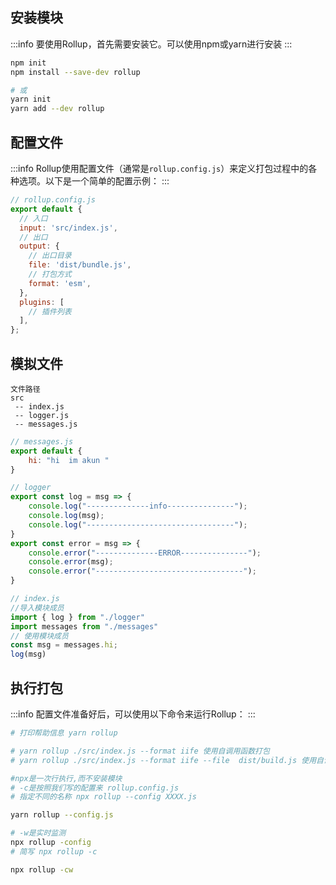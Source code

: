 
<a name="fKqNx"></a>
## 安装模块

:::info
要使用Rollup，首先需要安装它。可以使用npm或yarn进行安装
:::
```bash
npm init
npm install --save-dev rollup

# 或
yarn init
yarn add --dev rollup
```

<a name="iNUJc"></a>
## 配置文件

:::info
Rollup使用配置文件（通常是`rollup.config.js`）来定义打包过程中的各种选项。以下是一个简单的配置示例：
:::
```javascript
// rollup.config.js
export default {
  // 入口
  input: 'src/index.js',
  // 出口
  output: {
    // 出口目录
    file: 'dist/bundle.js',
    // 打包方式
    format: 'esm',
  },
  plugins: [
    // 插件列表
  ],
};
```

<a name="FAXe1"></a>
## 模拟文件

```
文件路径
src
 -- index.js
 -- logger.js
 -- messages.js
```

```javascript
// messages.js
export default {
    hi: "hi  im akun "
}
```

```javascript
// logger
export const log = msg => {
    console.log("--------------info---------------");
    console.log(msg);
    console.log("---------------------------------");
}
export const error = msg => {
    console.error("--------------ERROR---------------");
    console.error(msg);
    console.error("---------------------------------");
}
```

```javascript
// index.js
//导入模块成员
import { log } from "./logger"
import messages from "./messages"
// 使用模块成员
const msg = messages.hi;
log(msg)
```

<a name="p1ZH6"></a>
## 执行打包

:::info
配置文件准备好后，可以使用以下命令来运行Rollup：
:::
```bash
# 打印帮助信息 yarn rollup 

# yarn rollup ./src/index.js --format iife 使用自调用函数打包
# yarn rollup ./src/index.js --format iife --file  dist/build.js 使用自调用函数打包 并输出

#npx是一次行执行,而不安装模块
# -c是按照我们写的配置来 rollup.config.js
# 指定不同的名称 npx rollup --config XXXX.js

yarn rollup --config.js

# -w是实时监测
npx rollup -config    
# 简写 npx rollup -c

npx rollup -cw

```


